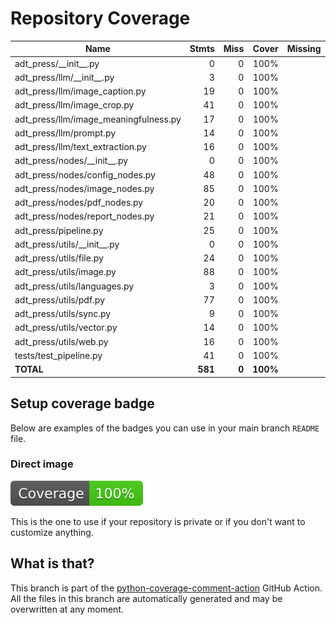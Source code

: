 # Repository Coverage



| Name                                    |    Stmts |     Miss |    Cover |   Missing |
|---------------------------------------- | -------: | -------: | -------: | --------: |
| adt\_press/\_\_init\_\_.py              |        0 |        0 |     100% |           |
| adt\_press/llm/\_\_init\_\_.py          |        3 |        0 |     100% |           |
| adt\_press/llm/image\_caption.py        |       19 |        0 |     100% |           |
| adt\_press/llm/image\_crop.py           |       41 |        0 |     100% |           |
| adt\_press/llm/image\_meaningfulness.py |       17 |        0 |     100% |           |
| adt\_press/llm/prompt.py                |       14 |        0 |     100% |           |
| adt\_press/llm/text\_extraction.py      |       16 |        0 |     100% |           |
| adt\_press/nodes/\_\_init\_\_.py        |        0 |        0 |     100% |           |
| adt\_press/nodes/config\_nodes.py       |       48 |        0 |     100% |           |
| adt\_press/nodes/image\_nodes.py        |       85 |        0 |     100% |           |
| adt\_press/nodes/pdf\_nodes.py          |       20 |        0 |     100% |           |
| adt\_press/nodes/report\_nodes.py       |       21 |        0 |     100% |           |
| adt\_press/pipeline.py                  |       25 |        0 |     100% |           |
| adt\_press/utils/\_\_init\_\_.py        |        0 |        0 |     100% |           |
| adt\_press/utils/file.py                |       24 |        0 |     100% |           |
| adt\_press/utils/image.py               |       88 |        0 |     100% |           |
| adt\_press/utils/languages.py           |        3 |        0 |     100% |           |
| adt\_press/utils/pdf.py                 |       77 |        0 |     100% |           |
| adt\_press/utils/sync.py                |        9 |        0 |     100% |           |
| adt\_press/utils/vector.py              |       14 |        0 |     100% |           |
| adt\_press/utils/web.py                 |       16 |        0 |     100% |           |
| tests/test\_pipeline.py                 |       41 |        0 |     100% |           |
|                               **TOTAL** |  **581** |    **0** | **100%** |           |


## Setup coverage badge

Below are examples of the badges you can use in your main branch `README` file.

### Direct image

[![Coverage badge](https://github.com/unicef/adt-press/raw/python-coverage-comment-action-data/badge.svg)](https://github.com/unicef/adt-press/tree/python-coverage-comment-action-data)

This is the one to use if your repository is private or if you don't want to customize anything.



## What is that?

This branch is part of the
[python-coverage-comment-action](https://github.com/marketplace/actions/python-coverage-comment)
GitHub Action. All the files in this branch are automatically generated and may be
overwritten at any moment.